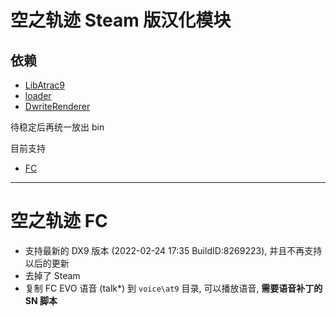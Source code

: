 空之轨迹 Steam 版汉化模块
=============

## 依赖
* [LibAtrac9](https://github.com/Ouroboros/LibAtrac9/tree/master/C)
* [loader](https://github.com/Ouroboros/Falcom/tree/master/ed83/loader)
* [DwriteRenderer](https://github.com/Ouroboros/Falcom/tree/master/ED6Steam/DwriteRenderer)

待稳定后再统一放出 bin

目前支持
* [FC](#空之轨迹%20FC)

--------------------

空之轨迹 FC
=============

* 支持最新的 DX9 版本 (2022-02-24 17:35 BuildID:8269223), 并且不再支持以后的更新
* 去掉了 Steam
* 复制 FC EVO 语音 (talk\*) 到 `voice\at9` 目录, 可以播放语音, **需要语音补丁的 SN 脚本**
